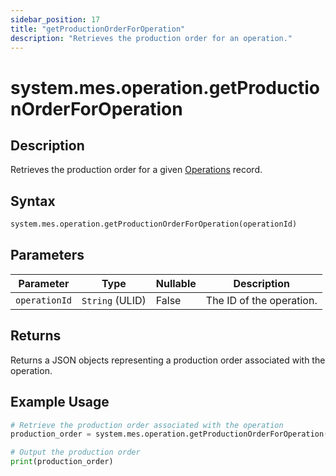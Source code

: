 ```yaml
---
sidebar_position: 17
title: "getProductionOrderForOperation"
description: "Retrieves the production order for an operation."
---
```


# system.mes.operation.getProductionOrderForOperation

## Description

Retrieves the production order for a given [Operations](../../data-model/operation-model/operation) record.

## Syntax

```python
system.mes.operation.getProductionOrderForOperation(operationId)
```

## Parameters

| Parameter     | Type            | Nullable | Description              |
|---------------|-----------------|----------|--------------------------|
| `operationId` | `String` (ULID) | False    | The ID of the operation. |

## Returns

Returns a JSON objects representing a production order associated with the operation.

## Example Usage

```python
# Retrieve the production order associated with the operation
production_order = system.mes.operation.getProductionOrderForOperation('01JPBCPKSR-972W3V0Y-H00NNSKQ')

# Output the production order
print(production_order)
```
